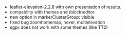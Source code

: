 * leaflet-elevation-2.2.8 with own presentation of results.
* compability with themes and (block)editor
* new option in markerClusterGroup: visible
* fixed bug zoomhomemap, hover, multielevation
* sgpx does not work with some themes (like TT2)
